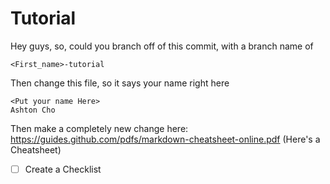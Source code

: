 # Tutorial
Hey guys, so, could you branch off of this commit, with a branch name of
```
<First_name>-tutorial
```

Then change this file, so it says your name right here
```
<Put your name Here>
Ashton Cho
```

Then make a completely new change here:
https://guides.github.com/pdfs/markdown-cheatsheet-online.pdf
(Here's a Cheatsheet)

- [ ] Create a Checklist


